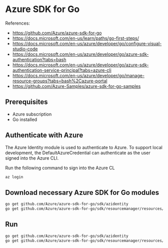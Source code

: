 # Azure SDK for Go

References:

* <https://github.com/Azure/azure-sdk-for-go>
* <https://docs.microsoft.com/en-us/learn/paths/go-first-steps/>
* <https://docs.microsoft.com/en-us/azure/developer/go/configure-visual-studio-code>
* <https://docs.microsoft.com/en-us/azure/developer/go/azure-sdk-authentication?tabs=bash>
* <https://docs.microsoft.com/en-us/azure/developer/go/azure-sdk-authentication-service-principal?tabs=azure-cli>
* <https://docs.microsoft.com/en-us/azure/developer/go/manage-resource-groups?tabs=bash%2Cazure-portal>
* <https://github.com/Azure-Samples/azure-sdk-for-go-samples>

## Prerequisites

* Azure subscription
* Go installed

## Authenticate with Azure

The Azure Identity module is used to authenticate to Azure. To support local development, the DefaultAzureCredential can authenticate as the user signed into the Azure CLI.

Run the following command to sign into the Azure CL

```sh
az login
```

## Download necessary Azure SDK for Go modules

```sh
go get github.com/Azure/azure-sdk-for-go/sdk/azidentity
go get github.com/Azure/azure-sdk-for-go/sdk/resourcemanager/resources/armsubscriptions
```

## Run

```sh
go get github.com/Azure/azure-sdk-for-go/sdk/azidentity
go get github.com/Azure/azure-sdk-for-go/sdk/resourcemanager/resources/armsubscriptions
```

